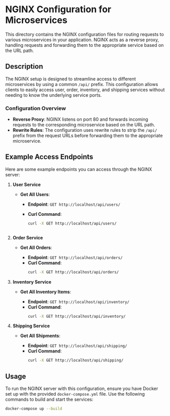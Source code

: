 # NGINX Configuration for Microservices

This directory contains the NGINX configuration files for routing requests to various microservices in your application. NGINX acts as a reverse proxy, handling requests and forwarding them to the appropriate service based on the URL path.

## Description

The NGINX setup is designed to streamline access to different microservices by using a common `/api/` prefix. This configuration allows clients to easily access user, order, inventory, and shipping services without needing to know the underlying service ports.

### Configuration Overview

- **Reverse Proxy**: NGINX listens on port 80 and forwards incoming requests to the corresponding microservice based on the URL path.
- **Rewrite Rules**: The configuration uses rewrite rules to strip the `/api/` prefix from the request URLs before forwarding them to the appropriate microservice.

## Example Access Endpoints

Here are some example endpoints you can access through the NGINX server:

1. **User Service**

   - **Get All Users**:

     - **Endpoint**: `GET http://localhost/api/users/`
     - **Curl Command**:

       ```bash
       curl -X GET http://localhost/api/users/
       ```

       ```

       ```

2. **Order Service**

   - **Get All Orders**:

     - **Endpoint**: `GET http://localhost/api/orders/`
     - **Curl Command**:
       ```bash
       curl -X GET http://localhost/api/orders/
       ```

3. **Inventory Service**

   - **Get All Inventory Items**:

     - **Endpoint**: `GET http://localhost/api/inventory/`
     - **Curl Command**:
       ```bash
       curl -X GET http://localhost/api/inventory/
       ```

4. **Shipping Service**

   - **Get All Shipments**:

     - **Endpoint**: `GET http://localhost/api/shipping/`
     - **Curl Command**:
       ```bash
       curl -X GET http://localhost/api/shipping/
       ```

## Usage

To run the NGINX server with this configuration, ensure you have Docker set up with the provided `docker-compose.yml` file. Use the following commands to build and start the services:

```bash
docker-compose up --build
```
